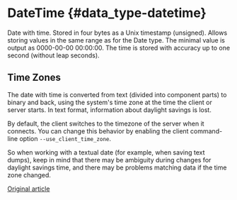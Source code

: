 # DateTime {#data_type-datetime}

Date with time. Stored in four bytes as a Unix timestamp (unsigned). Allows storing values in the same range as for the Date type. The minimal value is output as 0000-00-00 00:00:00.
The time is stored with accuracy up to one second (without leap seconds).

## Time Zones

The date with time is converted from text (divided into component parts) to binary and back, using the system's time zone at the time the client or server starts. In text format, information about daylight savings is lost.

By default, the client switches to the timezone of the server when it connects. You can change this behavior by enabling the client command-line option `--use_client_time_zone`.

So when working with a textual date (for example, when saving text dumps), keep in mind that there may be ambiguity during changes for daylight savings time, and there may be problems matching data if the time zone changed.


[Original article](https://clickhouse.yandex/docs/en/data_types/datetime/) <!--hide-->
